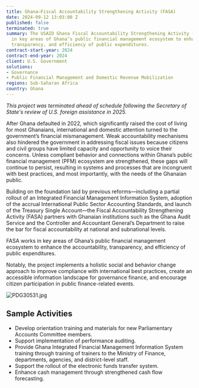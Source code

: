```yaml
---
title: Ghana—Fiscal Accountability Strengthening Activity (FASA)
date: 2024-09-12 13:03:00 Z
published: false
terminated: true
summary: The USAID Ghana Fiscal Accountability Strengthening Activity (FASA) works
  in key areas of Ghana’s public financial management ecosystem to enhance the accountability,
  transparency, and efficiency of public expenditures.
contract-start-year: 2024
contract-end-year: 2024
client: U.S. Government
solutions:
- Governance
- Public Financial Management and Domestic Revenue Mobilization
regions: Sub-Saharan Africa
country: Ghana
---
```


<aside><em>This project was terminated ahead of schedule following the Secretary of State's review of U.S. foreign assistance in 2025.</em></aside>

After Ghana defaulted in 2022, which significantly raised the cost of living for most Ghanaians, international and domestic attention turned to the government’s financial mismanagement. Weak accountability mechanisms also hindered the government in addressing fiscal issues because citizens and civil groups have limited capacity and opportunity to voice their concerns. Unless compliant behavior and connections within Ghana’s public financial management (PFM) ecosystem are strengthened, these gaps will continue to persist, resulting in systems and processes that are incongruent with best practices, and most importantly, with the needs of the Ghanaian public.

Building on the foundation laid by previous reforms—including a partial rollout of an Integrated Financial Management Information System, adoption of the accrual International Public Sector Accounting Standards, and launch of the Treasury Single Account—the Fiscal Accountability Strengthening Activity (FASA) partners with Ghanaian institutions such as the Ghana Audit Service and the Controller and Accountant General’s Department to raise the bar for fiscal accountability at national and subnational levels.

FASA works in key areas of Ghana’s public financial management ecosystem to enhance the accountability, transparency, and efficiency of public expenditures.

Notably, the project implements a holistic social and behavior change approach to improve compliance with international best practices, create an accessible information landscape for governance finance, and encourage citizen participation in public finance-related events.

![PDG30531.jpg](/uploads/PDG30531.jpg)

## Sample Activities

* Develop orientation training and materials for new Parliamentary Accounts Committee members.
* Support implementation of performance auditing.
* Provide Ghana Integrated Financial Management Information System training through training of trainers to the Ministry of Finance, departments, agencies, and district-level staff.
* Support the rollout of the electronic funds transfer system.
* Enhance cash management through strengthened cash flow forecasting.

